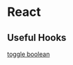 # React

## Useful Hooks

[toggle boolean](https://newsletters.feedbinusercontent.com/6a2/6a27b98adf690a312a98712959ec70caad6a58ab.html)

